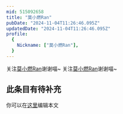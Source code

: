 ```yaml
---
mid: 515092658
title: "莫小燃Ran"
pubDate: "2024-11-04T11:26:46.095Z"
updatedDate: "2024-11-04T11:26:46.095Z"
profile:
  {
    Nickname: ["莫小燃Ran"],
  }
---
```


关注[莫小燃Ran](https://space.bilibili.com/515092658)谢谢喵~ 关注[莫小燃Ran](https://space.bilibili.com/515092658)谢谢喵~

## 此条目有待补充
你可以在[这里](https://github.com/Yuhanawa/VTuber.ICU/edit/master/src/content/v/莫小燃Ran/index.md)编辑本文
